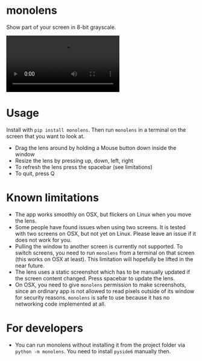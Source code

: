 # monolens

Show part of your screen in 8-bit grayscale.

![Click to watch demo](https://github.com/HDembinski/monolens/blob/main/demo.mov?raw=true)

# Usage

Install with `pip install monolens`. Then run `monolens` in a terminal on the screen that you want to look at.

- Drag the lens around by holding a Mouse button down inside the window
- Resize the lens by pressing up, down, left, right
- To refresh the lens press the spacebar (see limitations)
- To quit, press Q

# Known limitations

- The app works smoothly on OSX, but flickers on Linux when you move the lens.
- Some people have found issues when using two screens. It is tested with two screens
  on OSX, but not yet on Linux. Please leave an issue if it does not work for you.
- Pulling the window to another screen is currently not supported. To switch screens,
  you need to run `monolens` from a terminal on that screen (this works on OSX at least).
  This limitation will hopefully be lifted in the near future.
- The lens uses a static screenshot which has to be manually updated if the screen
  content changed. Press spacebar to update the lens.
- On OSX, you need to give `monolens` permission to make screenshots, since an ordinary
  app is not allowed to read pixels outside of its window for security reasons.
  `monolens` is safe to use because it has no networking code implemented at all.

# For developers

- You can run monolens without installing it from the project folder via
  `python -m monolens`. You need to install `pyside6` manually then.
